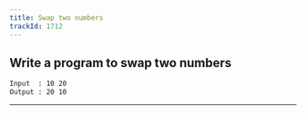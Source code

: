 ```yaml
---
title: Swap two numbers
trackId: 1712
---
```


## Write a program to swap two numbers

```txt
Input  : 10 20
Output : 20 10
```

---
